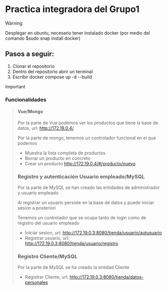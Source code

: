 # Practica integradora del Grupo1

> [!Warning]
> Desplegar en ubuntu, necesario tener instalado docker (por medio del comando $sudo snap install docker)

## Pasos a seguir:
1. Clonar el repositorio
2. Dentro del repositorio abrir un terminal
3. Escribir docker compose up -d --build

> [!Important]
> ### Funcionalidades
> > #### Vue/Mongo
> > Por la parte de Vue podemos ver los productos que tiene la base de datos, url: http://172.19.0.4/
> > 
> > Por la parte de mongo, tenemos un controlador funcional en el que podemos
> > * Muestra la lista completa de productos
> > * Borrar un producto en concreto
> > * Crear un producto http://172.19.0.4/#/producto/nuevo
> >
> > ### Registro y autenticación Usuario empleado/MySQL
> > Por la parte de MySQL se han creado las entidades de administrador y usuario empleado
> > 
> > Al registrar un usuario persiste en la base de datos y puede iniciar sesion a posteriori
> > 
> > Tenemos un controlador que se ocupa tanto de login como de registro del usuario empleado
> > * Iniciar sesion, url: http://172.19.0.3:8080/tienda/usuario/autusuario
> > * Registrar usuario, url: http://172.19.0.3:8080/tienda/usuario/registro
> > ### Registro Cliente/MySQL
> > Por la parte de MySQL se ha creado la entidad Cliente
> > * Registrar Cliente, url: http://172.19.0.3:8080/tienda/datos-personales
